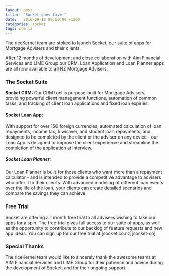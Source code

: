 ```yaml
---
layout: post
title:  "Socket goes live!"
date:   2016-09-12 09:00:00 +1200
categories: socket
tags: crm la
---
```

The riceKernel team are stoked to launch Socket, our suite of apps for Mortgage Advisers and their clients.

After 12 months of development and close collaboration with Aim Financial Services and LIME Group our CRM, Loan Application and Loan Planner apps are all now available to all NZ Mortgage Advisers.  


### The Socket Suite
**Socket CRM:** Our CRM tool is purpose-built for Mortgage Advisers, providing powerful client management functions, automation of common tasks, and tracking of client loan applications and fixed loan expiries.

#### Socket Loan App:
With support for over 150 foreign currencies, automated calculation of loan repayments, income tax, kiwisaver, and student loan repayments, and designed to be completed by the client or the adviser on any device - our Loan App is designed to improve the client experience and streamline the completion of the application at interview.

##### Socket Loan Planner:
Our Loan Planner is built for those clients who want more than a repayment calculator - and is intended to provide a competitive advantage to advisers who offer it to their clients.  With advanced modeling of different loan events over the life of the loan, your clients can create detailed scenarios and compare the savings they can achieve.

### Free Trial
Socket are offering a 1 month free trial to all advisers wishing to take our apps for a spin.  The free trial gives full access to our suite of apps, as well as the opportunity to contribute to our backlog of feature requests and new app ideas.  You can sign up for our free trial at [socket.co.nz][socket-co]

### Special Thanks
The riceKernel team would like to sincerely thank the awesome teams at AIM Financial Services and LIME Group for their patience and advice during the development of Socket, and for their ongoing support.  
